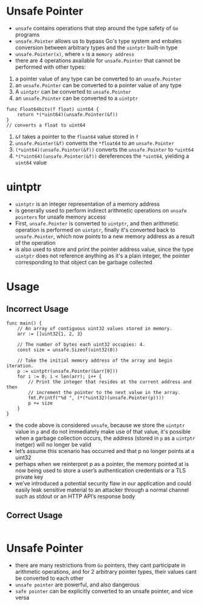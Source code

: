 # **Unsafe Pointer**
- `unsafe` contains operations that step around the type safety of `Go` programs
- `unsafe.Pointer` allows us to bypass Go's type system and enbales conversion between arbitrary types and the `uintptr` built-in type
- `unsafe.Pointer(x)`, where `x` is a `memory address`
- there are 4 operations available for `unsafe.Pointer` that cannot be performed with other types:
1. a pointer value of any type can be converted to an `unsafe.Pointer`
2. an `unsafe.Pointer` can be converted to a pointer value of any type
3. A `uintptr` can be converted to `unsafe.Pointer`
4. an `unsafe.Pointer` can be converted to a `uintptr`
```golang
func Float64bits(f float) uint64 {
    return *(*uint64)(unsafe.Pointer(&f))
}
// converts a float to uint64
```
1. `&f` takes a pointer to the `float64` value stored in `f`
2. `unsafe.Pointer(&f)` converts the `*float64` to an `unsafe.Pointer`
3. `(*uint64)(unsafe.Pointer(&f))` converts the `unsafe.Pointer` to `*uint64`
4. `*(*uint64)(unsafe.Pointer(&f))` dereferences the `*uint64`, yielding a `uint64` value

# **uintptr**
- `uintptr` is an integer representation of a memory address
- is generally used to perform indirect arithmetic operations on `unsafe pointers` for unsafe memory access 
- First, `unsafe.Pointer` is converted to `uintptr`, and then arithmetic operation is performed on `uintptr`, finally it's converted back to `unsafe.Pointer`, which now points to a new memory address as a result of the operation
- is also used to store and print the pointer address value, since the type `uintptr` does not reference anything as it's a plain integer, the pointer corresponding to that object can be garbage collected

# **Usage**
## **Incorrect Usage**
```golang
func main() {
    // An array of contiguous uint32 values stored in memory.
    arr := []uint32{1, 2, 3}

    // The number of bytes each uint32 occupies: 4.
    const size = unsafe.Sizeof(uint32(0))

    // Take the initial memory address of the array and begin iteration.
    p := uintptr(unsafe.Pointer(&arr[0]))
    for i := 0; i < len(arr); i++ {
        // Print the integer that resides at the current address and then
        // increment the pointer to the next value in the array.
        fmt.Printf("%d ", (*(*uint32)(unsafe.Pointer(p))))
        p += size
    }
}
```
- the code above is considered `unsafe`, because we store the `uintptr` value in `p` and do not immediately make use of that value, it's possible when a garbage collection occurs, the address (stored in `p` as a `uintptr` inetger) will no longer be valid
- let’s assume this scenario has occurred and that p no longer points at a uint32
- perhaps when we reinterpret p as a pointer, the memory pointed at is now being used to store a user’s authentication credentials or a TLS private key
- we’ve introduced a potential security flaw in our application and could easily leak sensitive material to an attacker through a normal channel such as stdout or an HTTP API’s response body
## **Correct Usage**
```golang

```

# **Unsafe Pointer**
- there are many restrictions from `Go` pointers, they cant participate in arithmetic operations, and for 2 arbitrary pointer types, their values cant be converted to each other
- `unsafe pointer` are powerful, and also dangerous
- `safe pointer` can be explicitly converted to an unsafe pointer, and vice versa